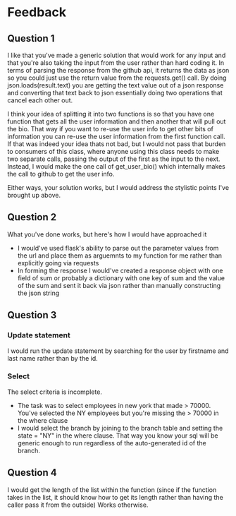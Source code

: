 # Feedback

## Question 1
I like that you've made a generic solution that would work for any input and that you're also taking the input from the user rather than hard coding it.
In terms of parsing the response from the github api, it returns the data as json so you could just use the return value from the requests.get() call.
By doing json.loads(result.text) you are getting the text value out of a json response and converting that text back to json essentially doing two operations that cancel each other out.

I think your idea of splitting it into two functions is so that you have one function that gets all the user information and then another that will pull out the bio.
That way if you want to re-use the user info to get other bits of information you can re-use the user information from the first function call.
If that was indeed your idea thats not bad, but I would not pass that burden to consumers of this class, where anyone using this class needs to make two separate calls, passing the output
of the first as the input to the next. Instead, I would make the one call of get_user_bio() which internally makes the call to github to get the user info.

Either ways, your solution works, but I would address the stylistic points I've brought up above.

## Question 2
What you've done works, but here's how I would have approached it

* I would've used flask's ability to parse out the parameter values from the url and place them as arguemnts to my function for me rather than explicitly going via requests
* In forming the response I would've created a response object with one field of sum or probably a dictionary with one key of sum and the value of the sum and sent it back via json rather than manually constructing the json string

## Question 3
### Update statement
I would run the update statement by searching for the user by firstname and last name rather than by the id.

### Select
The select criteria is incomplete.

* The task was to select employees in new york that made > 70000. You've selected the NY employees but you're missing the > 70000 in the where clause
* I would select the branch by joining to the branch table and setting the state = "NY" in the where clause. That way you know your sql will be generic enough to run regardless of the auto-generated id of the branch.

## Question 4
I would get the length of the list within the function (since if the function takes in the list, it should know how to get its length rather than having the caller pass it from the outside)
Works otherwise.
